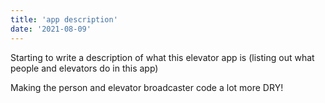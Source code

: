```yaml
---
title: 'app description'
date: '2021-08-09'
---
```


Starting to write a description of what this elevator app is (listing out what people and elevators do in this app)

Making the person and elevator broadcaster code a lot more DRY!
